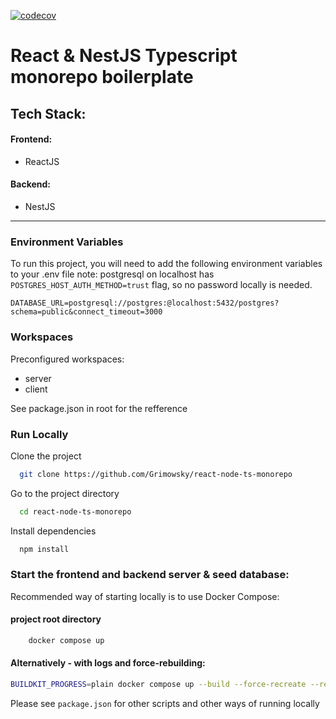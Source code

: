 [![codecov](https://codecov.io/github/Grimowsky/react-node-ts-monorepo/graph/badge.svg?token=fXoBYkKcbT)](https://codecov.io/github/Grimowsky/react-node-ts-monorepo)

# React & NestJS Typescript monorepo boilerplate

## Tech Stack:

#### Frontend:

- ReactJS

#### Backend:

- NestJS

---

### Environment Variables

To run this project, you will need to add the following environment variables to your .env file
note: postgresql on localhost has `POSTGRES_HOST_AUTH_METHOD=trust` flag, so no password locally is needed.

`DATABASE_URL=postgresql://postgres:@localhost:5432/postgres?schema=public&connect_timeout=3000`


### Workspaces

Preconfigured workspaces:
- server
- client

See package.json in root for the refference

### Run Locally

Clone the project

```bash
  git clone https://github.com/Grimowsky/react-node-ts-monorepo
```

Go to the project directory

```bash
  cd react-node-ts-monorepo
```

Install dependencies

```bash
  npm install
```

### Start the frontend and backend server & seed database:

Recommended way of starting locally is to use Docker Compose:

#### project root directory

```bash
    docker compose up
```

#### Alternatively - with logs and force-rebuilding:

```bash
BUILDKIT_PROGRESS=plain docker compose up --build --force-recreate --renew-anon-volumes --remove-orphans
```

Please see ```package.json``` for other scripts and other ways of running locally
